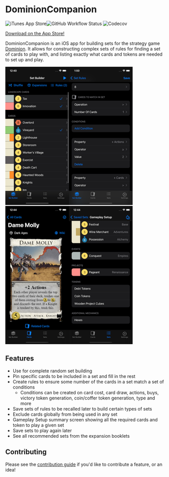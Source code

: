 # DominionCompanion

![iTunes App Store](https://img.shields.io/itunes/v/1493154264)![GitHub Workflow Status](https://img.shields.io/github/workflow/status/hborawski/DominionCompanion/CI) ![Codecov](https://img.shields.io/codecov/c/github/hborawski/DominionCompanion)

[Download on the App Store!](https://apps.apple.com/us/app/dominioncompanion/id1493154264)

DominionCompanion is an iOS app for building sets for the strategy game [Dominion](https://www.riograndegames.com/games/dominion/). It allows for constructing complex sets of rules for finding a set of cards to play with, and listing exactly what cards and tokens are needed to set up and play.

<img src="./.github/images/SetBuilderScreen.png" alt="SetBuilderScreen" style="zoom:50%;" /><img src="./.github/images/RuleScreen.png" alt="RuleScreen" style="zoom:50%;" />
<img src="./.github/images/CardScreen.png" alt="CardScreen" style="zoom:50%;" /><img src="./.github/images/GameplaySetupScreen.png" alt="GameplaySetupScreen" style="zoom:50%;" />

## Features

- Use for complete random set building
- Pin specific cards to be included in a set and fill in the rest
- Create rules to ensure some number of the cards in a set match a set of conditions
  - Conditions can be created on card cost, card draw, actions, buys, victory token generation, coin/coffer token generation, type and more
- Save sets of rules to be recalled later to build certain types of sets
- Exclude cards globally from being used in any set
- Gameplay Setup summary screen showing all the required cards and token to play a given set
- Save sets to play again later
- See all recommended sets from the expansion booklets



## Contributing

Please see the [contribution guide](./.github/CONTRIBUTING.md) if you'd like to contribute a feature, or an idea!